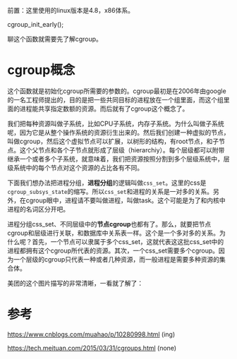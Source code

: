 
前置：这里使用的linux版本是4.8，x86体系。

cgroup_init_early();

聊这个函数就需要先了解cgroup。

# cgroup概念

这个函数就是初始化cgroup所需要的参数的。cgroup最初是在2006年由google的一名工程师提出的，目的是把一些共同目标的进程放在一个组里面，而这个组里面的进程能共享指定数额的资源。而后就有了cgroup这个概念了。

我们把每种资源叫做子系统，比如CPU子系统，内存子系统。为什么叫做子系统呢，因为它是从整个操作系统的资源衍生出来的。然后我们创建一种虚拟的节点，叫做cgroup，然后这个虚拟节点可以扩展，以树形的结构，有root节点，和子节点。这个父节点和各个子节点就形成了层级（hierarchiy）。每个层级都可以附带继承一个或者多个子系统，就意味着，我们把资源按照分割到多个层级系统中，层级系统中的每个节点对这个资源的占比各有不同。

下面我们想办法把进程分组，**进程分组**的逻辑叫做`css_set`。这里的css是`cgroup_subsys_state`的缩写。所以`css_set`和进程的关系是一对多的关系。另外，在cgroup眼中，进程请不要叫做进程，叫做task。这个可能是为了和内核中进程的名词区分开吧。

进程分组css_set、不同层级中的**节点cgroup**也都有了。那么，就要把节点cgroup和层级进行关联，和数据库中关系表一样。这个是一个多对多的关系。为什么呢？首先，一个节点可以隶属于多个css_set，这就代表这这批css_set中的进程都拥有这个cgroup所代表的资源。其次，一个css_set需要多个cgroup。因为一个层级的cgroup只代表一种或者几种资源，而一般进程是需要多种资源的集合体。

美团的这个图片描写的非常清晰，一看就了解了：




# 参考

https://www.cnblogs.com/muahao/p/10280998.html (ing)

https://tech.meituan.com/2015/03/31/cgroups.html (none)